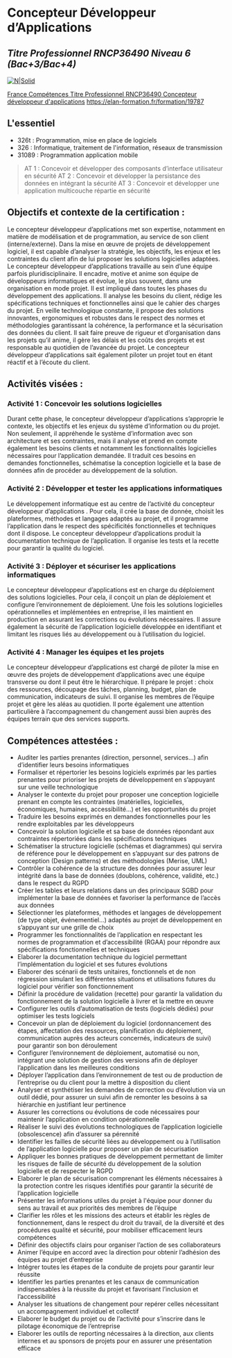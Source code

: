 #  Concepteur Développeur d’Applications
## _Titre Professionnel RNCP36490 Niveau 6 (Bac+3/Bac+4)_
[![N|Solid](https://www.francecompetences.fr/app/themes/france-competences/public/images/logo--france-competences.30a014.png)](https://www.francecompetences.fr/recherche/rncp/36490/)

[France Compétences Titre Professionnel RNCP36490 Concepteur développeur d'applications](https://www.francecompetences.fr/recherche/rncp/36490/)
https://elan-formation.fr/formation/19787
## L'essentiel
- 326t : Programmation, mise en place de logiciels
- 326 : Informatique, traitement de l'information, réseaux de transmission
- 31089 : Programmation application mobile

>  AT 1 : Concevoir et développer des composants d’interface utilisateur en sécurité
> AT 2 : Concevoir et développer la persistance des données en intégrant la sécurité
> AT 3 : Concevoir et développer une application multicouche répartie en sécurité


## Objectifs et contexte de la certification :

Le concepteur développeur d’applications met son expertise, notamment en matière de modélisation et de programmation, au service de son client (interne/externe). Dans la mise en œuvre de projets de développement logiciel, il est capable d’analyser la stratégie, les objectifs, les enjeux et les contraintes du client afin de lui proposer les solutions logicielles adaptées. Le concepteur développeur d’applications travaille au sein d’une équipe parfois pluridisciplinaire. Il encadre, motive et anime son équipe de développeurs informatiques et évolue, le plus souvent, dans une organisation en mode projet. Il est impliqué dans toutes les phases du développement des applications. Il analyse les besoins du client, rédige les spécifications techniques et fonctionnelles ainsi que le cahier des charges du projet. En veille technologique constante, il propose des solutions innovantes, ergonomiques et robustes dans le respect des normes et méthodologies garantissant la cohérence, la performance et la sécurisation des données du client. Il sait faire preuve de rigueur et d’organisation dans les projets qu’il anime, il gère les délais et les coûts des projets et est responsable au quotidien de l’avancée du projet. Le concepteur développeur d’applications sait également piloter un projet tout en étant réactif et à l’écoute du client.

## Activités visées :

### Activité 1 : Concevoir les solutions logicielles

Durant cette phase, le concepteur développeur d’applications  s’approprie le contexte, les objectifs et les enjeux du système d’information ou du projet. Non seulement, il appréhende le système d’information avec son architecture et ses contraintes, mais il analyse et prend en compte également les besoins clients et notamment les fonctionnalités logicielles nécessaires pour l’application demandée. Il traduit ces besoins en demandes fonctionnelles, schématise la conception logicielle et la base de données afin de procéder au développement de la solution.

### Activité 2 : Développer et tester les applications informatiques

Le développement informatique est au centre de l’activité du concepteur développeur d’applications . Pour cela, il crée la base de donnée, choisit les plateformes, méthodes et langages adaptés au projet, et il programme l’application dans le respect des spécificités fonctionnelles et techniques dont il dispose. Le concepteur développeur d’applications produit la documentation technique de l’application. Il organise les tests et la recette pour garantir la qualité du logiciel.

### Activité 3 : Déployer et sécuriser les applications informatiques

Le concepteur développeur d’applications est en charge du déploiement des solutions logicielles. Pour cela, il conçoit un plan de déploiement et configure l’environnement de déploiement. Une fois les solutions logicielles opérationnelles et implémentées en entreprise, il les maintient en production en assurant les corrections ou évolutions nécessaires. Il assure également la sécurité de l’application logicielle développée en identifiant et limitant les risques liés au développement ou à l’utilisation du logiciel.

### Activité 4 : Manager les équipes et les projets

Le concepteur développeur d’applications est chargé de piloter la mise en œuvre des projets de développement d’applications avec une équipe transverse ou dont il peut être le hiérarchique. Il prépare le projet : choix des ressources, découpage des tâches, planning, budget, plan de communication, indicateurs de suivi. Il organise les membres de l’équipe projet et gère les aléas au quotidien. Il porte également une attention particulière à l’accompagnement du changement aussi bien auprès des équipes terrain que des services supports.

## Compétences attestées :

- Auditer les parties prenantes (direction, personnel, services…) afin d’identifier leurs besoins informatiques
- Formaliser et répertorier les besoins logiciels exprimés par les parties prenantes pour prioriser les projets de développement en s’appuyant sur une veille technologique
- Analyser le contexte du projet pour proposer une conception logicielle prenant en compte les contraintes (matérielles, logicielles, économiques, humaines, accessibilité…) et les opportunités du projet
- Traduire les besoins exprimés en demandes fonctionnelles pour les rendre exploitables par les développeurs
- Concevoir la solution logicielle et sa base de données répondant aux contraintes répertoriées dans les spécifications techniques
- Schématiser la structure logicielle (schémas et diagrammes) qui servira de référence pour le développement en s’appuyant sur des patrons de conception (Design patterns) et des méthodologies (Merise, UML)
- Contrôler la cohérence de la structure des données pour assurer leur intégrité dans la base de données (doublons, cohérence, validité, etc.) dans le respect du RGPD
- Créer les tables et leurs relations dans un des principaux SGBD pour implémenter la base de données et favoriser la performance de l’accès aux données
- Sélectionner les plateformes, méthodes et langages de développement (de type objet, événementiel…) adaptés au projet de développement en s’appuyant sur une grille de choix
- Programmer les fonctionnalités de l’application en respectant les normes de programmation et d’accessibilité (RGAA) pour répondre aux spécifications fonctionnelles et techniques
- Elaborer la documentation technique du logiciel permettant l’implémentation du logiciel et ses futures évolutions
- Elaborer des scénarii de tests unitaires, fonctionnels et de non régression simulant les différentes situations et utilisations futures du logiciel pour vérifier son fonctionnement
- Définir la procédure de validation (recette) pour garantir la validation du fonctionnement de la solution logicielle à livrer et la mettre en œuvre
- Configurer les outils d’automatisation de tests (logiciels dédiés) pour optimiser les tests logiciels
- Concevoir un plan de déploiement du logiciel (ordonnancement des étapes, affectation des ressources, planification du déploiement, communication auprès des acteurs concernés, indicateurs de suivi) pour garantir son bon déroulement
- Configurer l’environnement de déploiement, automatisé ou non, intégrant une solution de gestion des versions afin de déployer l’application dans les meilleures conditions
- Déployer l’application dans l’environnement de test ou de production de l’entreprise ou du client pour la mettre à disposition du client
- Analyser et synthétiser les demandes de correction ou d’évolution via un outil dédié, pour assurer un suivi afin de remonter les besoins à sa hiérarchie en justifiant leur pertinence
- Assurer les corrections ou évolutions de code nécessaires pour maintenir l’application en condition opérationnelle
- Réaliser le suivi des évolutions technologiques de l’application logicielle (obsolescence) afin d’assurer sa pérennité
- Identifier les failles de sécurité liées au développement ou à l’utilisation de l’application logicielle pour proposer un plan de sécurisation
- Appliquer les bonnes pratiques de développement permettant de limiter les risques de faille de sécurité du développement de la solution logicielle et de respecter le RGPD
- Elaborer le plan de sécurisation comprenant les éléments nécessaires à la protection contre les risques identifiés pour garantir la sécurité de l’application logicielle
- Présenter les informations utiles du projet à l'équipe pour donner du sens au travail et aux priorités des membres de l’équipe
- Clarifier les rôles et les missions des acteurs et établir les règles de fonctionnement, dans le respect du droit du travail, de la diversité et des procédures qualité et sécurité, pour mobiliser efficacement leurs compétences
- Définir des objectifs clairs pour organiser l’action de ses collaborateurs
- Animer l’équipe en accord avec la direction pour obtenir l’adhésion des équipes au projet d’entreprise
- Intégrer toutes les étapes de la conduite de projets pour garantir leur réussite
- Identifier les parties prenantes et les canaux de communication indispensables à la réussite du projet et favorisant l’inclusion et l’accessibilité
- Analyser les situations de changement pour repérer celles nécessitant un accompagnement individuel et collectif
- Elaborer le budget du projet ou de l’activité pour s’inscrire dans le pilotage économique de l’entreprise
- Elaborer les outils de reporting nécessaires à la direction, aux clients internes et au sponsors de projets pour en assurer une présentation efficace
